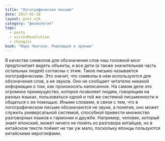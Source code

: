 ```yaml
---
title: "Логографическое письмо"
date: 2017-05-18
layout: post.njk
category: "физиология"
tags:
  - posts
  - visionRevolution
  - changizi
book: "Марк Чангизи. Революция в зрении"
---
```


В качестве символов для обозначения слов наш головной мозг предпочитает видеть объекты, и все дети (а также значительная часть остальных людей) согласны с этим. Такое письмо называется логографическим. Это значит, что символы в нем используются для обозначения слов, а не звуков. Оно не сообщает читателю никакой информации о том, как произносить написанное. На самом деле это огромное преимущество, которое позволяет людям, говорящим на разных языках, пользоваться одной и той же системой письменности и общаться с ее помощью. Иными словами, в связи с тем, что в логографическом письме обозначаются не звуки, а понятия, оно может служить универсальной системой, способной привести множество разговорных языков к гармонии и дружбе. Например, человек, который знает японский, может ничего не понять из разговора китайцев, но в китайском тексте поймет не так уж мало, поскольку японцы пользуются китайскими иероглифами.
